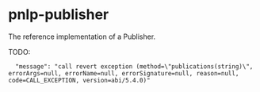 # pnlp-publisher

The reference implementation of a Publisher.


TODO:
```
  "message": "call revert exception (method=\"publications(string)\", errorArgs=null, errorName=null, errorSignature=null, reason=null, code=CALL_EXCEPTION, version=abi/5.4.0)"
```
